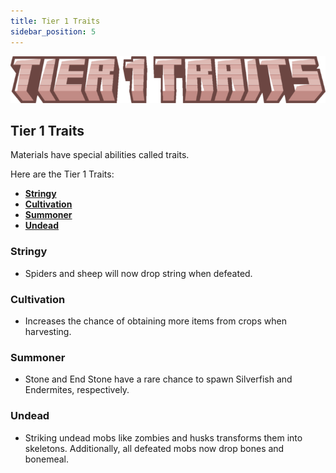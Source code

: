 ```yaml
---
title: Tier 1 Traits
sidebar_position: 5
---
```


![Tier 1 Traits](../../_assets/images/tinkers-tier_1_traits.png)

## Tier 1 Traits

Materials have special abilities called traits.

Here are the Tier 1 Traits: 
 - [**Stringy**](./tier_1_traits.md#stringy)
 - [**Cultivation**](./tier_1_traits.md#cultivation)
 - [**Summoner**](./tier_1_traits.md#summoner)
 - [**Undead**](./tier_1_traits.md#undead)

### Stringy
 - Spiders and sheep will now drop string when defeated.

### Cultivation 
- Increases the chance of obtaining more items from crops when harvesting.

### Summoner 
- Stone and End Stone have a rare chance to spawn Silverfish and Endermites, respectively.

### Undead 
- Striking undead mobs like zombies and husks transforms them into skeletons. Additionally, all defeated mobs now drop bones and bonemeal.
